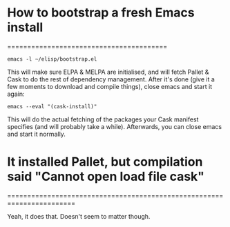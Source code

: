 # How to bootstrap a fresh Emacs install
========================================

    emacs -l ~/elisp/bootstrap.el

This will make sure ELPA & MELPA are initialised, and will fetch
Pallet & Cask to do the rest of dependency management. After it's done
(give it a few moments to download and compile things), close emacs
and start it again:

    emacs --eval "(cask-install)"

This will do the actual fetching of the packages your Cask manifest
specifies (and will probably take a while). Afterwards, you can close
emacs and start it normally.

# It installed Pallet, but compilation said "Cannot open load file cask"
=======================================================================

Yeah, it does that. Doesn't seem to matter though.